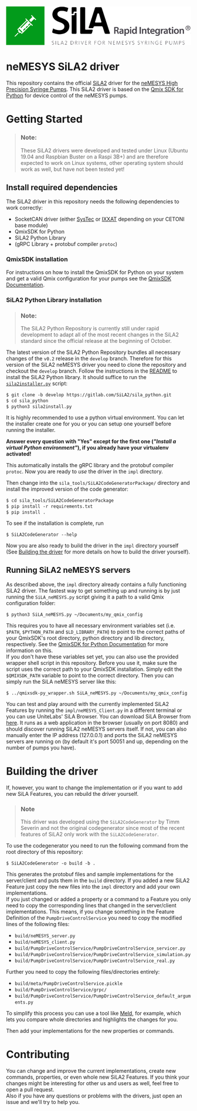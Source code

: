 ![neMESYS SiLA2 Logo](doc/sila_nemesys_logo.png) 

# neMESYS SiLA2 driver
This repository contains the official [SiLA2](https://sila-standard.com/) driver for the [neMESYS High Precision Syringe Pumps](https://www.cetoni.com/products/pumps). This SiLA2 driver is based on the [Qmix SDK for Python](https://github.com/CETONI-Software/qmixsdk-for-python) for device control of the neMESYS pumps.

# Getting Started
> ### Note:
> These SiLA2 drivers were developed and tested under Linux (Ubuntu 19.04 and Raspbian Buster on a Raspi 3B+) and are therefore expected to work on Linux systems, other operating system should work as well, but have not been tested yet!

## Install required dependencies
The SiLA2 driver in this repository needs the following dependencies to work correctly:
* SocketCAN driver (either [SysTec](https://www.systec-electronic.com/en/company/support/device-driver/) or [IXXAT](https://www.ixxat.com/support/file-and-documents-download/drivers/socketcan-driver) depending on your CETONI base module)
* QmixSDK for Python
* SiLA2 Python Library
* (gRPC Library + protobuf compiler `protoc`)

### QmixSDK installation
For instructions on how to install the QmixSDK for Python on your system and get a valid Qmix configuration for your pumps see the [QmixSDK Documentation](https://www.cetoni.de/fileadmin/user_upload/Documents/Manuals/QmixSDK/index.html).

### SiLA2 Python Library installation
> ### Note: 
> The SiLA2 Python Repository is currently still under rapid development to adapt all of the most recent changes in the SiLA2 standard since the official release at the beginning of October.  

The latest version of the SiLA2 Python Repository bundles all necessary changes of the `v0.2` release in the `develop` branch. Therefore for this version of the SiLA2 neMESYS driver you need to clone the repository and checkout the `develop` branch. Follow the instructions in the [README](https://gitlab.com/SiLA2/sila_python/blob/develop/README.md) to install the SiLA2 Python library. It should suffice to run the [`sila2installer.py`](https://gitlab.com/SiLA2/sila_python/blob/develop/sila2install.py) script:
```shell
$ git clone -b develop https://gitlab.com/SiLA2/sila_python.git
$ cd sila_python
$ python3 sila2install.py
```
It is highly recommended to use a python virtual environment. You can let the installer create one for you or you can setup one yourself before running the installer.

**Answer every question with "Yes" except for the first one (*"Install a virtual Python environment"*), if you already have your virtualenv activated!**

This automatically installs the gRPC library and the protobuf compiler `protoc`. Now you are ready to *use* the driver in the `impl` directory.  

Then change into the `sila_tools/SiLA2CodeGeneratorPackage/` directory and install the improved version of the code generator:
```shell
$ cd sila_tools/SiLA2CodeGeneratorPackage
$ pip install -r requirements.txt
$ pip install .
```
To see if the installation is complete, run 
```shell
$ SiLA2CodeGenerator --help
```
Now you are also ready to build the driver in the `impl` directory yourself (See [Building the driver](#building-the-driver) for more details on how to build the driver yourself).

## Running SiLA2 neMESYS servers
As described above, the `impl` directory already contains a fully functioning SiLA2 driver. The fastest way to get something up and running is by just running the `SiLA_neMESYS.py` script giving it a path to a valid Qmix configuration folder:
```shell
$ python3 SiLA_neMESYS.py ~/Documents/my_qmix_config
```
This requires you to have all necessary environment variables set (i.e. `$PATH`, `$PYTHON_PATH` and `$LD_LIBRARY_PATH`) to point to the correct paths of your QmixSDK's root directory, python directory and lib directory, respectively. See the [QmixSDK for Python Documentation](https://www.cetoni.de/fileadmin/user_upload/Documents/Manuals/QmixSDK/QmixSDK_Python.html) for more information on this.  
If you don't have these variables set yet, you can also use the provided wrapper shell script in this repository. Before you use it, make sure the script uses the correct path to your QmixSDK installation. Simply edit the `$QMIXSDK_PATH` variable to point to the correct directory. Then you can simply run the SiLA neMESYS server like this:
```shell
$ ../qmixsdk-py_wrapper.sh SiLA_neMESYS.py ~/Documents/my_qmix_config
```

You can test and play around with the currently implemented SiLA2 Features by running the `impl/neMESYS_Client.py` in a different terminal or you can use UniteLabs' SiLA Browser. You can download SiLA Browser from [here](http://www.unitelabs.ch/technology/plug-and-play/try-it-out). It runs as a web application in the browser (usually on port 8080) and should discover running SiLA2 neMESYS servers itself. If not, you can also manually enter the IP address (127.0.0.1) and ports the SiLA2 neMESYS servers are running on (by default it's port 50051 and up, depending on the number of pumps you have).

# Building the driver
If, however, you want to change the implementation or if you want to add new SiLA Features, you can rebuild the driver yourself.

> ### Note
> This driver was developed using the `SiLA2CodeGenerator` by Timm Severin and not the original codegenerator since most of the recent features of SiLA2 only work with the `SiLA2CodeGenerator`.  

To use the codegenerator you need to run the following command from the root directory of this repository:
```shell
$ SiLA2CodeGenerator -o build -b .
```
This generates the protobuf files and sample implementations for the server/client and puts them in the `build` directory. If you added a new SiLA2 Feature just copy the new files into the `impl` directory and add your own implementations.  
If you just changed or added a property or a command to a Feature you only need to copy the corresponding lines that changed in the server/client implementations. This means, if you change something in the Feature Definition of the `PumpDriveControlService` you need to copy the modified lines of the following files:
* `build/neMESYS_server.py`
* `build/neMESYS_client.py`
* `build/PumpDriveControlService/PumpDriveControlService_servicer.py`
* `build/PumpDriveControlService/PumpDriveControlService_simulation.py`
* `build/PumpDriveControlService/PumpDriveControlService_real.py`

Further you need to copy the following files/directories entirely:
* `build/meta/PumpDriveControlService.pickle`
* `build/PumpDriveControlService/grpc/`
* `build/PumpDriveControlService/PumpDriveControlService_default_arguments.py`

To simplify this process you can use a tool like [Meld](https://meldmerge.org/), for example, which lets you compare whole directories and highlights the changes for you.

Then add your implementations for the new properties or commands.

# Contributing
You can change and improve the current implementations, create new commands, properties, or even whole new SiLA2 Features. If you think your changes might be interesting for other us and users as well, feel free to open a pull request.  
Also if you have any questions or problems with the drivers, just open an issue and we'll try to help you.

